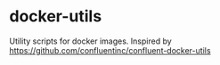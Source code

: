 # docker-utils
Utility scripts for docker images.
Inspired by https://github.com/confluentinc/confluent-docker-utils
